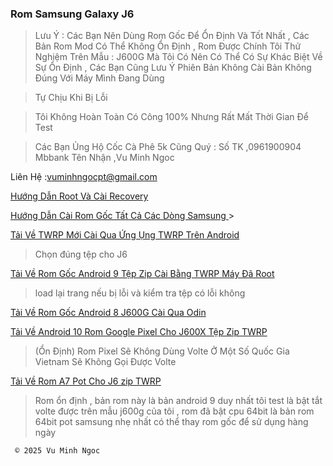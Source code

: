 ### Rom Samsung Galaxy J6

 > Lưu Ý : Các Bạn Nên Dùng Rom Gốc Để Ổn Định Và Tốt Nhất , Các Bản Rom Mod Có Thể Không Ổn Định , Rom Được Chính Tôi Thử Nghiệm Trên Mẫu : J600G Mà Tôi Có Nên Có Thể Có Sự Khác Biệt Về Sự Ổn Định , Các Bạn Cũng Lưu Ý Phiên Bản Không Cài Bản Không Đúng Với Máy Mình Đang Dùng 

> Tự Chịu Khi Bị Lỗi

> Tôi Không Hoàn Toàn Có Công 100% Nhưng Rất Mất Thời Gian Để Test 

> Các Bạn Ủng Hộ Cốc Cà Phê 5k Cũng Quý : Số TK ,0961900904 Mbbank Tên Nhận ,Vu Minh Ngoc 

Liên Hệ :vuminhngocpt@gmail.com 

[Hướng Dẫn Root Và Cài Recovery](test)

[Hướng Dẫn Cài Rom Gốc Tất Cả Các Dòng Samsung ](https://mobilecity.vn/tin-tuc/huong-dan-up-rom-samsung-cuc-don-gian-bang-odin.html) >

[ Tải Về TWRP Mới Cài Qua Ứng Ụng TWRP Trên Android ](https://github.com/batuhantrkgl/releases/releases/tag/TWRP-3.7.1-Exynos7870-Stable)
> Chọn đúng tệp cho J6

[Tải Về Rom Gốc Android 9 Tệp Zip Cài Bằng TWRP Máy Đã Root ](https://androidfilehost.com/?fid=1899786940962614378) 
> load lại trang nếu bị lỗi và kiểm tra tệp có lỗi không

[Tải Về Rom Gốc Android 8 J600G Cài Qua Odin](https://firmwarefile.com/samsung-sm-j600g)

[Tải Về Android 10 Rom Google Pixel Cho J600X Tệp Zip TWRP ](https://sourceforge.net/projects/batuhan-s-builds/files/PixelExperince/PixelExperience_j6lte-10.0-20221118-1839-UNOFFICIAL.zip/download)
>  (Ổn Định) Rom Pixel Sẽ Không Dùng Volte Ở Một Số Quốc Gia Vietnam Sẽ Không Gọi Được Volte

[ Tải Về Rom A7 Pot Cho J6 zip TWRP  ](https://1024terabox.com/s/1ZcuTdQL9Mp51zgeLKtGW3Q)
  > Rom ổn định  , bản rom này là bản android 9 duy nhất tôi test là bật tắt volte được trên mẫu j600g của tôi , rom đã bật cpu 64bit là bản rom 64bit pot samsung nhẹ nhất có thể thay rom gốc để sử dụng hàng ngày


     ©️ 2025 Vu Minh Ngoc
